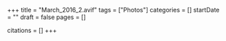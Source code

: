 +++
title = "March_2016_2.avif"
tags = ["Photos"]
categories = []
startDate = ""
draft = false
pages = []

citations = []
+++
